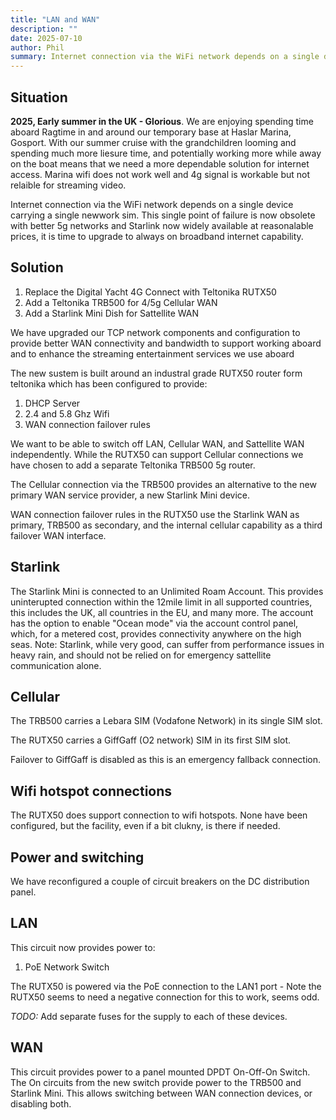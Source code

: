 ```yaml
---
title: "LAN and WAN"
description: ""
date: 2025-07-10
author: Phil
summary: Internet connection via the WiFi network depends on a single device carrying a single newwork sim.  This single point of failure is now obsolete with better 5g networks and Starlink now widely available at reasonalable prices, it is time to upgrade to always on broadband internet capability.
---
```


## Situation
**2025, Early summer in the UK - Glorious**. We are enjoying spending time aboard Ragtime in and around our temporary base at Haslar Marina, Gosport. With our summer cruise with the grandchildren looming and spending much more liesure time, and potentially working more while away on the boat means that we need a more dependable solution for internet access.  Marina wifi does not work well and 4g signal is workable but not relaible for streaming video.

Internet connection via the WiFi network depends on a single device carrying a single newwork sim.  This single point of failure is now obsolete with better 5g networks and Starlink now widely available at reasonalable prices, it is time to upgrade to always on broadband internet capability.

## Solution
1. Replace the Digital Yacht 4G Connect with Teltonika RUTX50
2. Add a Teltonika TRB500 for 4/5g Cellular WAN
2. Add a Starlink Mini Dish for Sattellite WAN

We have upgraded our TCP network components and configuration to provide better WAN connectivity and bandwidth to support working aboard and to enhance the streaming entertainment services we use aboard

The new sustem is built around an industral grade RUTX50 router form teltonika which has been configured to provide:

1. DHCP Server
2. 2.4 and 5.8 Ghz Wifi
3. WAN connection failover rules

We want to be able to switch off LAN, Cellular WAN, and Sattellite WAN independently. While the RUTX50 can support Cellular connections we have chosen to add a separate Teltonika TRB500 5g router.

The Cellular connection via the TRB500 provides an alternative to the new primary WAN service provider, a new Starlink Mini device.

WAN connection failover rules in the RUTX50 use the Starlink WAN as primary, TRB500 as secondary, and the internal cellular capability as a third failover WAN interface.

## Starlink
The Starlink Mini is connected to an Unlimited Roam Account. This provides uninterupted connection within the 12mile limit in all supported countries, this includes the UK, all countries in the EU, and many more. The account has the option to enable "Ocean mode" via the account control panel, which, for a metered cost, provides connectivity anywhere on the high seas.
Note: Starlink, while very good, can suffer from performance issues in heavy rain, and should not be relied on for emergency sattellite communication alone.

## Cellular
The TRB500 carries a Lebara SIM (Vodafone Network) in its single SIM slot.

The RUTX50 carries a GiffGaff (O2 network) SIM in its first SIM slot.

Failover to GiffGaff is disabled as this is an emergency fallback connection.

## Wifi hotspot connections
The RUTX50 does support connection to wifi hotspots. None have been configured, but the facility, even if a bit clukny, is there if needed.

## Power and switching
We have reconfigured a couple of circuit breakers on the DC distribution panel.

## LAN
This circuit now provides power to:

1. PoE Network Switch

The RUTX50 is powered via the PoE connection to the LAN1 port - Note the RUTX50 seems to need a negative connection for this to work, seems odd.

*TODO:* Add separate fuses for the supply to each of these devices.

## WAN
This circuit provides power to a panel mounted DPDT On-Off-On Switch. The On circuits from the new switch provide power to the TRB500 and Starlink Mini. This allows switching between WAN connection devices, or disabling both.